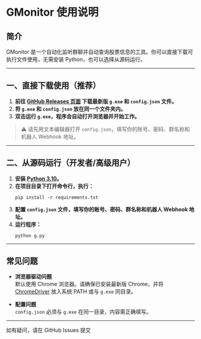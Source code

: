 # GMonitor 使用说明

## 简介

GMonitor 是一个自动化监听群聊并自动查询股票信息的工具。你可以直接下载可执行文件使用，无需安装 Python，也可以选择从源码运行。

---

## 一、直接下载使用（推荐）

1. **前往 [GitHub Releases 页面](https://github.com/你的仓库地址/releases) 下载最新版 `g.exe` 和 `config.json` 文件。**
2. **将 `g.exe` 和 `config.json` 放在同一个文件夹内。**
3. **双击运行 `g.exe`，程序会自动打开浏览器并开始工作。**

> ⚠️ 请先用文本编辑器打开 `config.json`，填写你的账号、密码、群名称和机器人 Webhook 地址。

---

## 二、从源码运行（开发者/高级用户）

1. **安装 [Python 3.10](https://www.python.org/downloads/release/python-3100/)。**
2. **在项目目录下打开命令行，执行：**
   ```shell
   pip install -r requirements.txt
   ```
3. **配置 `config.json` 文件，填写你的账号、密码、群名称和机器人 Webhook 地址。**
4. **运行程序：**
   ```shell
   python g.py
   ```

---

## 常见问题

- **浏览器驱动问题**  
  默认使用 Chrome 浏览器。请确保已安装最新版 Chrome，并将 [ChromeDriver](https://chromedriver.chromium.org/downloads) 放入系统 PATH 或与 `g.exe` 同目录。

- **配置问题**  
  `config.json` 必须与 `g.exe` 在同一目录，内容需正确填写。

---

如有疑问，请在 GitHub Issues 提交